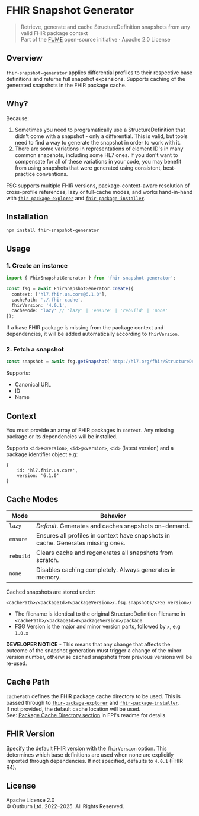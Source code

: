 # FHIR Snapshot Generator

> Retrieve, generate and cache StructureDefinition snapshots from any valid FHIR package context  
> Part of the [FUME](https://github.com/Outburn-IL/fume-community) open-source initiative · Apache 2.0 License

## Overview

`fhir-snapshot-generator` applies differential profiles to their respective base definitions and returns full snapshot expansions. Supports caching of the generated snapshots in the FHIR package cache.

## Why?
Because:
1. Sometimes you need to programatically use a StructureDefinition that didn't come with a snapshot - only a differential. This is valid, but tools need to find a way to generate the snapshot in order to work with it.
2. There are some variations in representations of element ID's in many common snapshots, including some HL7 ones.
If you don't want to compensate for all of these variations in your code, you may benefit from using snapshots that were generated using consistent, best-practice conventions.

FSG supports multiple FHIR versions, package-context-aware resolution of cross-profile references, lazy or full-cache modes, and works hand-in-hand with [`fhir-package-explorer`](https://github.com/Outburn-IL/fhir-package-explorer) and [`fhir-package-installer`](https://github.com/Outburn-IL/fhir-package-installer).

## Installation

```
npm install fhir-snapshot-generator
```

## Usage

### 1. Create an instance

```ts
import { FhirSnapshotGenerator } from 'fhir-snapshot-generator';

const fsg = await FhirSnapshotGenerator.create({
  context: ['hl7.fhir.us.core@6.1.0'],
  cachePath: './.fhir-cache',
  fhirVersion: '4.0.1',
  cacheMode: 'lazy' // 'lazy' | 'ensure' | 'rebuild' | 'none'
});
```

If a base FHIR package is missing from the package context and dependencies, it will be added automatically according to `fhirVersion`.

### 2. Fetch a snapshot

```ts
const snapshot = await fsg.getSnapshot('http://hl7.org/fhir/StructureDefinition/bp');
```

Supports:
- Canonical URL  
- ID  
- Name  

## Context
You must provide an array of FHIR packages in `context`. Any missing package or its dependencies will be installed.

Supports `<id>#<version>`, `<id>@<version>`, `<id>` (latest version) and a package identifier object e.g:
```
{
    id: 'hl7.fhir.us.core',
    version: '6.1.0'
}
```

## Cache Modes

| Mode      | Behavior                                                                        |
|-----------|---------------------------------------------------------------------------------|
| `lazy`    | *Default*. Generates and caches snapshots on-demand.                            |
| `ensure`  | Ensures all profiles in context have snapshots in cache. Generates missing ones.|
| `rebuild` | Clears cache and regenerates all snapshots from scratch.                        |
| `none`    | Disables caching completely. Always generates in memory.                        |

Cached snapshots are stored under:

```
<cachePath>/<packageId>#<packageVersion>/.fsg.snapshots/<FSG version>/
```
- The filename is identical to the original StructureDefinition filename in `<cachePath>/<packageId>#<packageVersion>/package`.
- FSG Version is the major and minor version parts, followed by `x`, e.g `1.0.x`

**DEVELOPER NOTICE** - This means that any change that affects the outcome of the snapshot generation must trigger a change of the minor version number, otherwise cached snapshots from previous versions will be re-used.

## Cache Path
`cachePath` defines the FHIR package cache directory to be used. This is passed through to [`fhir-package-explorer`](https://github.com/Outburn-IL/fhir-package-explorer) and [`fhir-package-installer`](https://github.com/Outburn-IL/fhir-package-installer).  
If not provided, the default cache location will be used.  
See: [Package Cache Directory section](https://github.com/Outburn-IL/fhir-package-installer/blob/main/README.md#package-cache-directory) in FPI's readme for details.

## FHIR Version

Specify the default FHIR version with the `fhirVersion` option. This determines which base definitions are used when none are explicitly imported through dependencies.
If not specified, defaults to `4.0.1` (FHIR R4).

## License

Apache License 2.0  
© Outburn Ltd. 2022–2025. All Rights Reserved.
